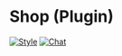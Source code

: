 # Shop (Plugin)

[![Style](https://github.styleci.io/repos/237491356/shield)](https://github.styleci.io/repos/237491356)
[![Chat](https://img.shields.io/discord/625774284823986183?color=7289da&label=Discord&logo=discord&logoColor=fff&style=flat-square)](https://azuriom.com/discord)
